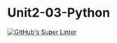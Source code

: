 # Unit2-03-Python
[![GitHub's Super Linter](https://github.com/ICS3UPROGRAMMINGALEXDM/Unit2-03-Python/workflows/GitHub's%20Super%20Linter/badge.svg)](https://github.com/ICS3UPROGRAMMINGALEXDM/Unit2-03-Python/actions)
